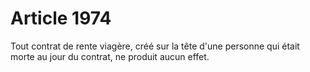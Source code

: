 # Article 1974

Tout contrat de rente viagère, créé sur la tête d'une personne qui était morte au jour du contrat, ne produit aucun effet.
